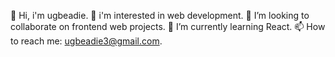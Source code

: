 👋 Hi, i'm ugbeadie.
👀 i'm interested in web development.
👯 I’m looking to collaborate on frontend web projects.
🌱 I’m currently learning React.
📫 How to reach me: ugbeadie3@gmail.com.

<!--
**ugbeadie/ugbeadie** is a ✨ _special_ ✨ repository because its `README.md` (this file) appears on your GitHub profile.

Here are some ideas to get you started:

- 🔭 I’m currently working on ...
- 🌱 I’m currently learning React
- 👯 I’m looking to collaborate on frontend web projects
- 🤔 I’m looking for help with ...
- 💬 Ask me about ...
- 📫 How to reach me: ugbeadie#@gmail.com
- 😄 Pronouns: ...
- ⚡ Fun fact: ...
-->
